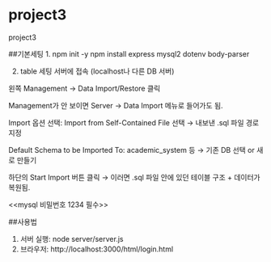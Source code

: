 # project3
project3

##기본세팅
1. 
npm init -y
npm install express mysql2 dotenv body-parser

2. table 세팅
서버에 접속 (localhost나 다른 DB 서버)

왼쪽 Management → Data Import/Restore 클릭

Management가 안 보이면 Server → Data Import 메뉴로 들어가도 됨.

Import 옵션 선택: Import from Self-Contained File 선택
→ 내보낸 .sql 파일 경로 지정

Default Schema to be Imported To: academic_system 등 → 기존 DB 선택 or 새로 만들기

하단의 Start Import 버튼 클릭
→ 이러면 .sql 파일 안에 있던 테이블 구조 + 데이터가 복원됨.

<<mysql 비밀번호 1234 필수>>

##사용법
1. 서버 실행: node server/server.js
2. 브라우저: http://localhost:3000/html/login.html
